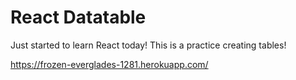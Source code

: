 # React Datatable

Just started to learn React today!  This is a practice creating tables!

https://frozen-everglades-1281.herokuapp.com/